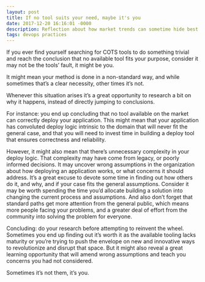 ```yaml
---
layout: post
title: If no tool suits your need, maybe it's you
date: 2017-12-20 16:16:01 -0000
description: Reflection about how market trends can sometime hide best practices
tags: devops practices
---
```


If you ever find yourself searching for COTS tools to do something trivial and reach the conclusion that no available tool fits your purpose, consider it may not be the tools’ fault, it might be you.

It might mean your method is done in a non-standard way, and while sometimes that’s a clear necessity, other times it’s not.

Whenever this situation arises it’s a great opportunity to research a bit on why it happens, instead of directly jumping to conclusions.

For instance: you end up concluding that no tool available on the market can correctly deploy your application. This might mean that your application has convoluted deploy logic intrinsic to the domain that will never fit the general case, and that you will need to invest time in building a deploy tool that ensures correctness and reliability.

However, it might also mean that there’s unnecessary complexity in your deploy logic. That complexity may have come from legacy, or poorly informed decisions. It may uncover wrong assumptions in the organization about how deploying an application works, or what concerns it should address. It’s a great excuse to devote some time in finding out how others do it, and why, and if your case fits the general assumptions. Consider it may be worth spending the time you’d allocate building a solution into changing the current process and assumptions. And also don’t forget that standard paths get more attention from the general public, which means more people facing your problems, and a greater deal of effort from the community into solving the problem for everyone.

Concluding: do your research before attempting to reinvent the wheel. Sometimes you end up finding out it’s worth it as the available tooling lacks maturity or you’re trying to push the envelope on new and innovative ways to revolutionize and disrupt that space. But it might also reveal a great learning opportunity that will amend wrong assumptions and teach you concerns you had not considered.

Sometimes it’s not them, it’s you.
